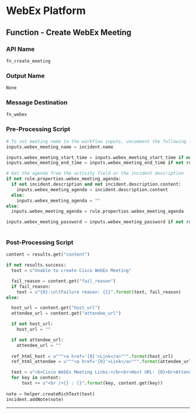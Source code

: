 <!--
    DO NOT MANUALLY EDIT THIS FILE
    THIS FILE IS AUTOMATICALLY GENERATED WITH resilient-sdk codegen
-->

# WebEx Platform

## Function - Create WebEx Meeting

### API Name
`fn_create_meeting`

### Output Name
`None`

### Message Destination
`fn_webex`

### Pre-Processing Script
```python
# To set meeting name to the workflow inputs, uncomment the following lines
inputs.webex_meeting_name = incident.name

inputs.webex_meeting_start_time = inputs.webex_meeting_start_time if not rule.properties.webex_meeting_start_time else rule.properties.webex_meeting_start_time
inputs.webex_meeting_end_time = inputs.webex_meeting_end_time if not rule.properties.webex_meeting_end_time else rule.properties.webex_meeting_end_time

# Get the agenda from the activity field or the incident description
if not rule.properties.webex_meeting_agenda:
  if not incident.description and not incident.description.content:
    inputs.webex_meeting_agenda = incident.description.content
  else:
    inputs.webex_meeting_agenda = ""
else:
  inputs.webex_meeting_agenda = rule.properties.webex_meeting_agenda

inputs.webex_meeting_password = inputs.webex_meeting_password if not rule.properties.webex_meeting_password else rule.properties.webex_meeting_password
  
```

### Post-Processing Script
```python
content = results.get("content")

if not results.success:
  text = u"Unable to create Cisco WebEx Meeting"

  fail_reason = content.get("fail_reason")
  if fail_reason:
    text = u"{0}:\n\tFailure reason: {1}".format(text, fail_reason)
else:

  host_url = content.get("host_url")
  attendee_url = content.get("attendee_url")

  if not host_url:
    host_url = ""

  if not attendee_url:
    attendee_url = ""
    
  ref_html_host = u"""<a href='{0}'>Link</a>""".format(host_url)
  ref_html_attendee = u"""<a href='{0}'>Link</a>""".format(attendee_url)

  text = u"<b>Cisco WebEx Meeting Links:</b><br>Host URL: {0}<br>Attendee URL: {1}".format(ref_html_host, ref_html_attendee)
  for key in content:
      text += u"<br />{} : {}".format(key, content.get(key))
  
note = helper.createRichText(text)
incident.addNote(note)
```

---

